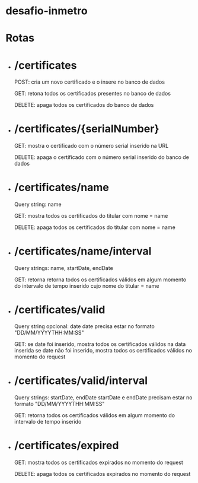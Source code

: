 # desafio-inmetro

# Rotas <h3>

* # /certificates <h4>

    POST: cria um novo certificado e o insere no banco de dados

    GET: retona todos os certificados presentes no banco de dados

    DELETE: apaga todos os certificados do banco de dados

* # /certificates/{serialNumber} <h4>

    GET: mostra o certificado com o número serial inserido na URL

    DELETE: apaga o certificado com o número serial inserido do banco de dados

* # /certificates/name <h4>

    Query string: name

    GET: mostra todos os certificados do titular com nome = name

    DELETE: apaga todos os certificados do titular com nome = name

* # /certificates/name/interval <h4>

    Query strings: name, startDate, endDate

    GET: retorna retorna todos os certificados válidos em algum momento do intervalo de tempo inserido cujo nome do titular = name

* # /certificates/valid <h4>

    Query string opcional: date
    date precisa estar no formato "DD/MM/YYYYTHH:MM:SS"

    GET: se date foi inserido, mostra todos os certificados válidos na data inserida se date não foi inserido, mostra todos os certificados válidos no momento do request

* # /certificates/valid/interval <h4>

    Query strings: startDate, endDate
    startDate e endDate precisam estar no formato "DD/MM/YYYYTHH:MM:SS"

    GET: retorna todos os certificados válidos em algum momento do intervalo de tempo inserido

* # /certificates/expired <h4>

    GET: mostra todos os certificados expirados no momento do request

    DELETE: apaga todos os certificados expirados no momento do request
